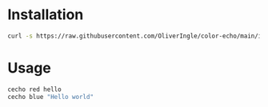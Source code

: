 # Installation

```bash
curl -s https://raw.githubusercontent.com/OliverIngle/color-echo/main/install.sh | bash
```

# Usage

```bash
cecho red hello
cecho blue "Hello world"
```
